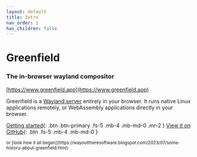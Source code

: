 ```yaml
---
layout: default
title: Intro
nav_order: 1
has_children: false
---
```


Greenfield
==
### The in-browser wayland compositor
[https://www.greenfield.app](https://www.greenfield.app)

Greenfield is a [Wayland server](https://en.wikipedia.org/wiki/Wayland_%28display_server_protocol%29) entirely in your browser. It runs native Linux applications remotely, 
or WebAssembly applications directly in your browser.

[Getting started](pages/getting_started/){: .btn .btn-primary .fs-5 .mb-4 .mb-md-0 .mr-2 }
[View it on GitHub](https://github.com/udevbe/greenfield){: .btn .fs-5 .mb-4 .mb-md-0 }

<sub>
or [look how it all began](https://wayouttheresoftware.blogspot.com/2023/07/some-history-about-greenfield.html) 
</sub>
